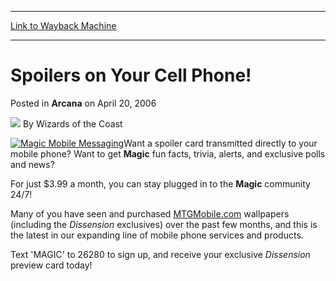 
---
[Link to Wayback Machine](https://web.archive.org/web/20211203125524/https://magic.wizards.com/en/articles/archive/arcana/spoilers-your-cell-phone-2006-04-20)

[_metadata_:author]:- "Wizards of the Coast"
[_metadata_:description]:- "Want a spoiler card transmitted directly to your mobile phone? Want to get Magic fun facts, trivia, alerts, and exclusive polls and news?For just $3.99 a month, you can stay plugged in to the Magic community 24/7!Many of you have seen and purchased MTGMobile.com wallpapers (including the Dissension exclusives) over the past few months, and this is the latest in our expanding"
[_metadata_:generator]:- "Drupal 7 (http://drupal.org)"
[_metadata_:node]:- "702991"
[_metadata_:publish_date]:- "2006-04-20"
[_metadata_:source]:- "div-main-content"
[_metadata_:title]:- "Spoilers on Your Cell Phone!"
[_metadata_:wayback_capture_timestamp]:- "2021-12-03 12:55:24"
[_metadata_:wayback_raw_url]:- "https://web.archive.org/web/20211203125524id_/https://magic.wizards.com/en/articles/archive/arcana/spoilers-your-cell-phone-2006-04-20"
[_metadata_:wayback_url]:- "https://magic.wizards.com/en/articles/archive/arcana/spoilers-your-cell-phone-2006-04-20"
---


Spoilers on Your Cell Phone!
============================



 Posted in **Arcana**
 on April 20, 2006 






![](https://media.magic.wizards.com/styles/auth_small/public/images/person/wizards_author.jpg)
By Wizards of the Coast











[![Magic Mobile Messaging](https://media.magic.wizards.com/image_legacy_migration/magic/images/mtgcom/arcana1000/1061_mtgmobile.jpg)](http://www.mtgmobile.com)Want a spoiler card transmitted directly to your mobile phone? Want to get **Magic** fun facts, trivia, alerts, and exclusive polls and news?

For just $3.99 a month, you can stay plugged in to the **Magic** community 24/7!

Many of you have seen and purchased [MTGMobile.com](http://www.mtgmobile.com) wallpapers (including the *Dissension* exclusives) over the past few months, and this is the latest in our expanding line of mobile phone services and products.

Text 'MAGIC' to 26280 to sign up, and receive your exclusive *Dissension* preview card today!







